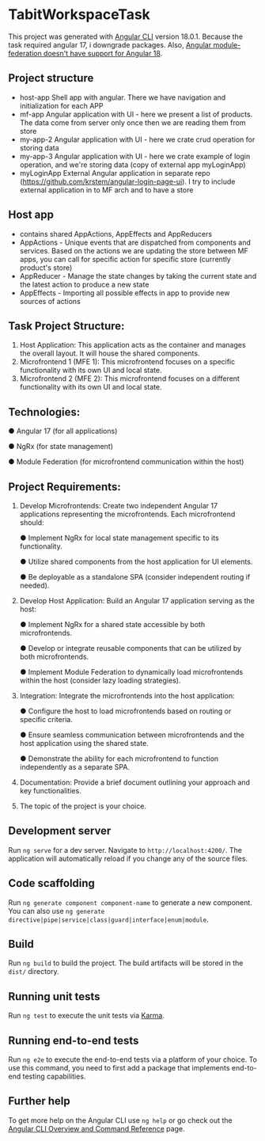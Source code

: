 # TabitWorkspaceTask

This project was generated with [Angular CLI](https://github.com/angular/angular-cli) version 18.0.1. Because the task required angular 17, i downgrade packages. Also, <ins>Angular module-federation doesn't have support for Angular 18</ins>.

## Project structure
- host-app Shell app with angular. There we have navigation and initialization for each APP
- mf-app Angular application with UI - here we present a list of products. The data come from server only once then we are reading them from store
- my-app-2 Angular application with UI - here we crate crud operation for storing data
- my-app-3 Angular application with UI - here we crate example of login operation, and we're storing data (copy of external app myLoginApp)
- myLoginApp External Angular application in separate repo (https://github.com/krstem/angular-login-page-ui). I try to include external application in to MF arch and to have a store

## Host app
- contains shared AppActions, AppEffects and AppReducers
- AppActions - Unique events that are dispatched from components and services. Based on the actions we are updating the store between MF apps, you can call for specific action for specific store (currently product's store)
- AppReducer - Manage the state changes by taking the current state and the latest action to produce a new state
- AppEffects - Importing all possible effects in app to provide new sources of actions
## Task Project Structure:
1. Host Application: This application acts as the container and manages the overall
   layout. It will house the shared components.
2. Microfrontend 1 (MFE 1): This microfrontend focuses on a specific functionality with
   its own UI and local state.
3. Microfrontend 2 (MFE 2): This microfrontend focuses on a different functionality with
   its own UI and local state.

## Technologies:
   ● Angular 17 (for all applications)

   ● NgRx (for state management)

   ● Module Federation (for microfrontend communication within the host)

## Project Requirements:
1. Develop Microfrontends: Create two independent Angular 17 applications
   representing the microfrontends. Each microfrontend should:
   
   ● Implement NgRx for local state management specific to its functionality.
   
   ● Utilize shared components from the host application for UI elements.
   
   ● Be deployable as a standalone SPA (consider independent routing if needed).
2. Develop Host Application: Build an Angular 17 application serving as the host:
   
   ● Implement NgRx for a shared state accessible by both microfrontends.
   
   ● Develop or integrate reusable components that can be utilized by both
   microfrontends.
   
   ● Implement Module Federation to dynamically load microfrontends within the
   host (consider lazy loading strategies).
3. Integration: Integrate the microfrontends into the host application:
   
   ● Configure the host to load microfrontends based on routing or specific criteria.
   
   ● Ensure seamless communication between microfrontends and the host
   application using the shared state.
   
   ● Demonstrate the ability for each microfrontend to function independently as a
   separate SPA.
4. Documentation: Provide a brief document outlining your approach and key
   functionalities.
5. The topic of the project is your choice.
## Development server

Run `ng serve` for a dev server. Navigate to `http://localhost:4200/`. The application will automatically reload if you change any of the source files.

## Code scaffolding

Run `ng generate component component-name` to generate a new component. You can also use `ng generate directive|pipe|service|class|guard|interface|enum|module`.

## Build

Run `ng build` to build the project. The build artifacts will be stored in the `dist/` directory.

## Running unit tests

Run `ng test` to execute the unit tests via [Karma](https://karma-runner.github.io).

## Running end-to-end tests

Run `ng e2e` to execute the end-to-end tests via a platform of your choice. To use this command, you need to first add a package that implements end-to-end testing capabilities.

## Further help

To get more help on the Angular CLI use `ng help` or go check out the [Angular CLI Overview and Command Reference](https://angular.dev/tools/cli) page.
